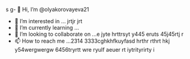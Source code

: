 s g- 👋 Hi, I’m @olyakorovayeva21
- 👀 I’m interested in ... jrtjr jrt
- 🌱 I’m currently learning ...
- 💞️ I’m looking to collaborate on ...e jyte hrttrsyt y445 eruts 45j45rtj r
- 📫 How to reach me ...2314   3333cghkhfkuyfasd hrthr rthrt hkj y54wergwergw 6456tryrtt wre
ryulf aeuer  rt iytrityrirty i
<!---
olyakorovayeva21/olyakorovayeva21 is a ✨ special ✨ repository because its `README.md` (this file) appears on your GitHub profile.
You can click the Preview link to take a look at your changes.
--->
